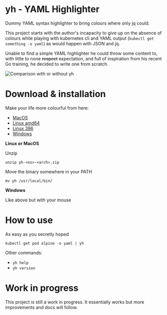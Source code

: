 # yh - YAML Highlighter

Dummy YAML syntax highlighter to bring colours where only jq could.

This project starts with the author's incapacity to give up on the absence of colours while playing with kubernetes cli and YAML output (`kubectl get something -o yaml`) as would happen with JSON and jq.

Unable to find a simple YAML highlighter he could throw some content to, with little to none ~~respect~~ expectation, and full of inspiration from his recent Go training, he decided to write one from scratch.

![Comparison with or without yh](https://raw.githubusercontent.com/andreazorzetto/yh/master/images/comparison.png)

# Download & installation

Make your life more colourful from here:

- [MacOS](https://github.com/andreazorzetto/yh/releases/download/v0.2.0/yh-osx-amd64.zip)
- [Linux amd64](https://github.com/andreazorzetto/yh/releases/download/v0.2.0/yh-linux-amd64.zip)
- [Linux 386](https://github.com/andreazorzetto/yh/releases/download/v0.2.0/yh-linux-386.zip)
- [Windows](https://github.com/andreazorzetto/yh/releases/download/v0.2.0/yh-win-amd64.zip)

**Linux or MacOS**

Unzip

`unzip yh-<os>-<arch>.zip`

Move the binary somewhere in your PATH

`mv yh /usr/local/bin/`

**Windows**

Like above but with your mouse

# How to use

As easy as you secretly hoped

`kubectl get pod alpine -o yaml | yh`

Other commands:

- `yh help`
- `yh version`

# Work in progress

This project is still a work in progress. It essentially works but more improvements and docs will follow. 
